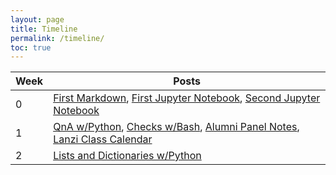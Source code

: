 ```yaml
---
layout: page
title: Timeline
permalink: /timeline/
toc: true
---
```


| Week | Posts |
|-|-|
| 0 | [First Markdown](https://toby-leeder.github.io/CSPFastpages/week_0/2020/08/20/markdownpost.html), [First Jupyter Notebook](https://toby-leeder.github.io/CSPFastpages/week_0/2022/08/20/First.html), [Second Jupyter Notebook](https://toby-leeder.github.io/CSPFastpages/week_0/2022/08/20/Second.html) |
|1| [QnA w/Python](https://toby-leeder.github.io/CSPFastpages/newcode/week_1/2022/08/24/pythonQnA.html), [Checks w/Bash](https://toby-leeder.github.io/CSPFastpages/newcode/week_1/2022/08/28/Checks.html), [Alumni Panel Notes](https://toby-leeder.github.io/CSPFastpages/week_2/2022/08/29/alumniPanel.html), [Lanzi Class Calendar](https://toby-leeder.github.io/CSPFastpages/2022/08/29/Lanzi-Calendar.html)|
|2|[Lists and Dictionaries w/Python](https://toby-leeder.github.io/CSPFastpages/newcode/week_2/2022/08/29/python_lists.html)|
